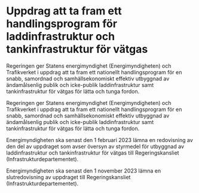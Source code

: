 # Uppdrag att ta fram ett handlingsprogram för laddinfrastruktur och tankinfrastruktur för vätgas

Regeringen ger Statens energimyndighet (Energimyndigheten) och Trafikverket i uppdrag att ta fram ett nationellt handlingsprogram för en snabb, samordnad och samhällsekonomiskt effektiv utbyggnad av ändamålsenlig publik och icke-publik laddinfrastruktur samt tankinfrastruktur för vätgas för lätta och tunga fordon.

Regeringen ger Statens energimyndighet (Energimyndigheten) och Trafikverket i uppdrag att ta fram ett nationellt handlingsprogram för en snabb, samordnad och samhällsekonomiskt effektiv utbyggnad av ändamålsenlig publik och icke-publik laddinfrastruktur samt tankinfrastruktur för vätgas för lätta och tunga fordon.

Energimyndigheten ska senast den 1 februari 2023 lämna en redovisning av den del av uppdraget som avser översyn av styrmedel för utbyggnad av laddinfrastruktur och tankinfrastruktur för vätgas till Regeringskansliet (Infrastrukturdepartementet).

Energimyndigheten ska senast den 1 november 2023 lämna en slutredovisning av uppdraget till Regeringskansliet (Infrastrukturdepartementet).
